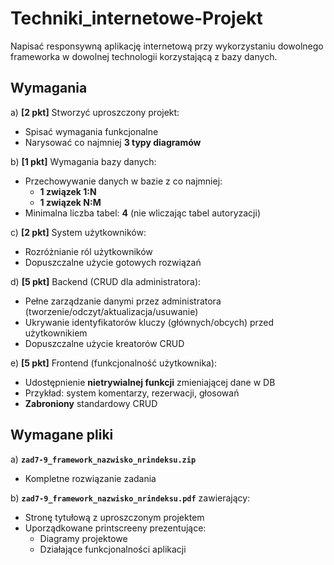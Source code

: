 # Techniki_internetowe-Projekt

Napisać responsywną aplikację internetową przy wykorzystaniu dowolnego frameworka w dowolnej technologii korzystającą z bazy danych.

## Wymagania

a) **[2 pkt]** Stworzyć uproszczony projekt:
   - Spisać wymagania funkcjonalne
   - Narysować co najmniej **3 typy diagramów**  

b) **[1 pkt]** Wymagania bazy danych:
   - Przechowywanie danych w bazie z co najmniej:
     - **1 związek 1:N**
     - **1 związek N:M**
   - Minimalna liczba tabel: **4** (nie wliczając tabel autoryzacji)  

c) **[2 pkt]** System użytkowników:
   - Rozróżnianie ról użytkowników
   - Dopuszczalne użycie gotowych rozwiązań  

d) **[5 pkt]** Backend (CRUD dla administratora):
   - Pełne zarządzanie danymi przez administratora (tworzenie/odczyt/aktualizacja/usuwanie)
   - Ukrywanie identyfikatorów kluczy (głównych/obcych) przed użytkownikiem
   - Dopuszczalne użycie kreatorów CRUD  

e) **[5 pkt]** Frontend (funkcjonalność użytkownika):
   - Udostępnienie **nietrywialnej funkcji** zmieniającej dane w DB
   - Przykład: system komentarzy, rezerwacji, głosowań
   - **Zabroniony** standardowy CRUD


## Wymagane pliki
a) **`zad7-9_framework_nazwisko_nrindeksu.zip`**  
   - Kompletne rozwiązanie zadania

b) **`zad7-9_framework_nazwisko_nrindeksu.pdf`** zawierający:
   - Stronę tytułową z uproszczonym projektem
   - Uporządkowane printscreeny prezentujące:
     - Diagramy projektowe
     - Działające funkcjonalności aplikacji
